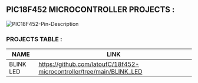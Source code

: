 ## PIC18F452 MICROCONTROLLER PROJECTS : 

![PIC18F452-Pin-Description](https://github.com/user-attachments/assets/3f48db0a-3e66-4c0c-8e0c-6af46ee0c437)

### PROJECTS TABLE : 

|    NAME   |   LINK   |
|---------- |----------|
| BLINK LED | https://github.com/latoufC/18f452-microcontroller/tree/main/BLINK_LED |

